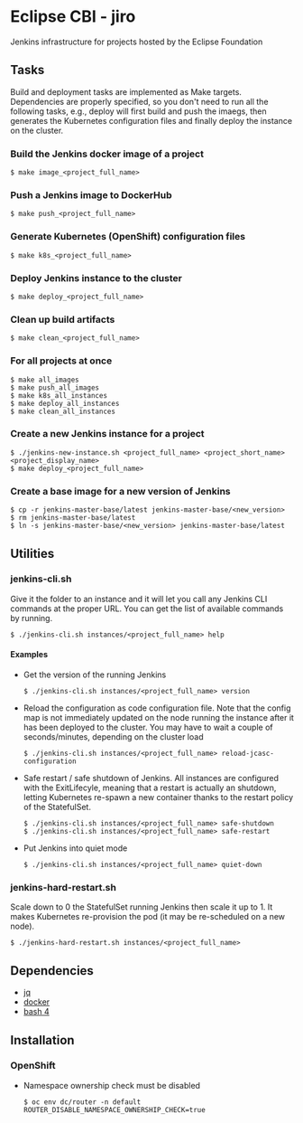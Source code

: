 # Eclipse CBI - jiro

Jenkins infrastructure for projects hosted by the Eclipse Foundation

## Tasks

Build and deployment tasks are implemented as Make targets. Dependencies are properly specified, so you don't need to run all the following tasks, e.g., deploy will first build and push the imaegs, then generates the Kubernetes configuration files and finally deploy the instance on the cluster.

### Build the Jenkins docker image of a project

    $ make image_<project_full_name>

### Push a Jenkins image to DockerHub

    $ make push_<project_full_name>

### Generate Kubernetes (OpenShift) configuration files

    $ make k8s_<project_full_name>

### Deploy Jenkins instance to the cluster

    $ make deploy_<project_full_name>

### Clean up build artifacts

    $ make clean_<project_full_name>

### For all projects at once

    $ make all_images
    $ make push_all_images
    $ make k8s_all_instances
    $ make deploy_all_instances
    $ make clean_all_instances

### Create a new Jenkins instance for a project

    $ ./jenkins-new-instance.sh <project_full_name> <project_short_name> <project_display_name>
    $ make deploy_<project_full_name>

### Create a base image for a new version of Jenkins

    $ cp -r jenkins-master-base/latest jenkins-master-base/<new_version>
    $ rm jenkins-master-base/latest
    $ ln -s jenkins-master-base/<new_version> jenkins-master-base/latest

## Utilities

### jenkins-cli.sh

Give it the folder to an instance and it will let you call any Jenkins CLI commands at the proper URL. You can get the list of available commands by running.

    $ ./jenkins-cli.sh instances/<project_full_name> help

#### Examples

* Get the version of the running Jenkins

      $ ./jenkins-cli.sh instances/<project_full_name> version

* Reload the configuration as code configuration file. Note that the config map is not immediately updated on the node running the instance after it has been deployed to the cluster. You may have to wait a couple of seconds/minutes, depending on the cluster load

      $ ./jenkins-cli.sh instances/<project_full_name> reload-jcasc-configuration

* Safe restart / safe shutdown of Jenkins. All instances are configured with the ExitLifecyle, meaning that a restart is actually an shutdown, letting Kubernetes re-spawn a new container thanks to the restart policy of the StatefulSet.

      $ ./jenkins-cli.sh instances/<project_full_name> safe-shutdown
      $ ./jenkins-cli.sh instances/<project_full_name> safe-restart

* Put Jenkins into quiet mode

      $ ./jenkins-cli.sh instances/<project_full_name> quiet-down

### jenkins-hard-restart.sh

Scale down to 0 the StatefulSet running Jenkins then scale it up to 1. It makes Kubernetes re-provision the pod (it may be re-scheduled on a new node).

    $ ./jenkins-hard-restart.sh instances/<project_full_name>

## Dependencies

* [jq](http://mikefarah.github.io/yq/)
* [docker](https://www.docker.com)
* [bash 4](https://www.gnu.org/software/bash/)

## Installation

### OpenShift

* Namespace ownership check must be disabled

      $ oc env dc/router -n default ROUTER_DISABLE_NAMESPACE_OWNERSHIP_CHECK=true
